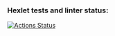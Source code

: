 ### Hexlet tests and linter status:
[![Actions Status](https://github.com/Dayana-mak/layout-designer-project-58/actions/workflows/hexlet-check.yml/badge.svg)](https://github.com/Dayana-mak/layout-designer-project-58/actions)